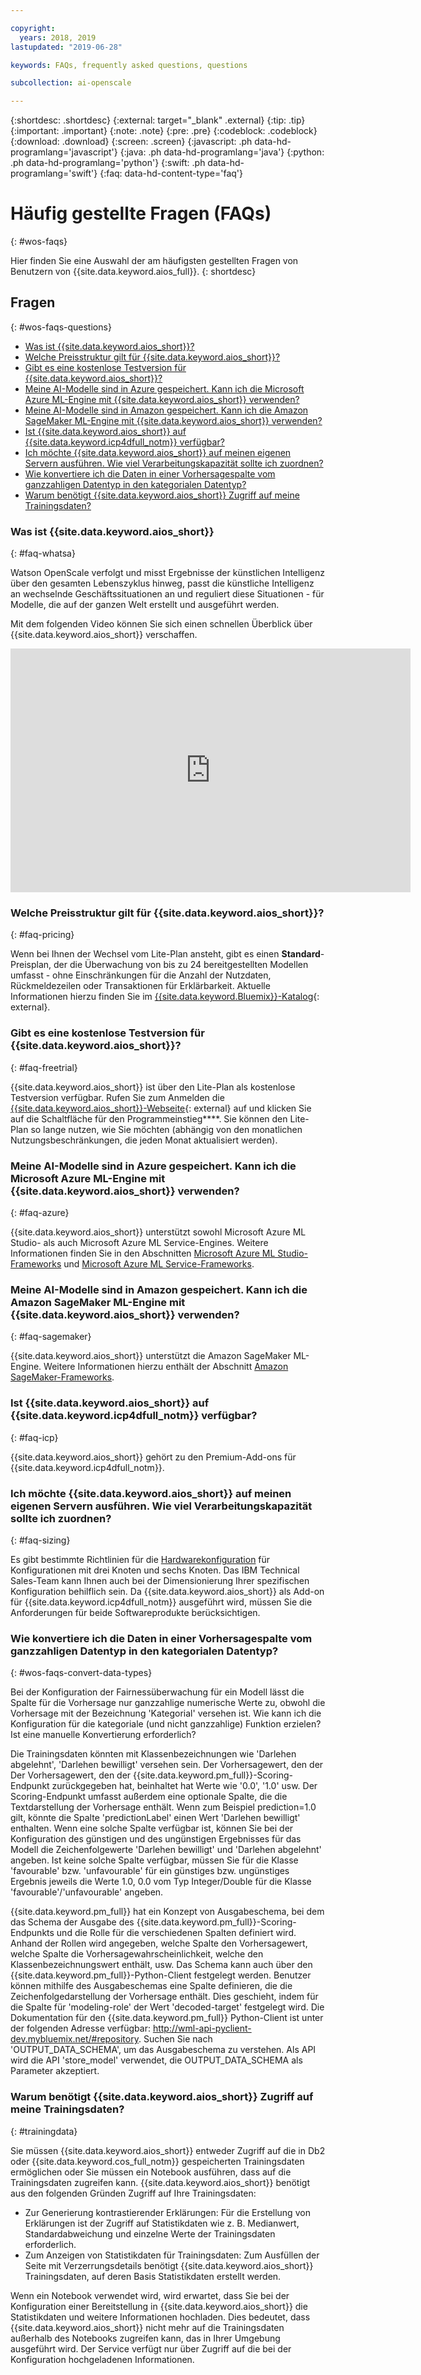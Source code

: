 ```yaml
---

copyright:
  years: 2018, 2019
lastupdated: "2019-06-28"

keywords: FAQs, frequently asked questions, questions

subcollection: ai-openscale

---
```


{:shortdesc: .shortdesc}
{:external: target="_blank" .external}
{:tip: .tip}
{:important: .important}
{:note: .note}
{:pre: .pre}
{:codeblock: .codeblock}
{:download: .download}
{:screen: .screen}
{:javascript: .ph data-hd-programlang='javascript'}
{:java: .ph data-hd-programlang='java'}
{:python: .ph data-hd-programlang='python'}
{:swift: .ph data-hd-programlang='swift'}
{:faq: data-hd-content-type='faq'}

# Häufig gestellte Fragen (FAQs)
{: #wos-faqs}

Hier finden Sie eine Auswahl der am häufigsten gestellten Fragen von Benutzern von {{site.data.keyword.aios_full}}.
{: shortdesc}

## Fragen
{: #wos-faqs-questions}

- [Was ist {{site.data.keyword.aios_short}}?](#faq-whatsa)
- [Welche Preisstruktur gilt für {{site.data.keyword.aios_short}}?](#faq-pricing)
- [Gibt es eine kostenlose Testversion für {{site.data.keyword.aios_short}}?](#faq-freetrial)
- [Meine AI-Modelle sind in Azure gespeichert. Kann ich die Microsoft Azure ML-Engine mit {{site.data.keyword.aios_short}} verwenden?](#faq-azure)
- [Meine AI-Modelle sind in Amazon gespeichert. Kann ich die Amazon SageMaker ML-Engine mit {{site.data.keyword.aios_short}} verwenden?](#faq-sagemaker)
- [Ist {{site.data.keyword.aios_short}} auf {{site.data.keyword.icp4dfull_notm}} verfügbar?](#faq-icp)
- [Ich möchte {{site.data.keyword.aios_short}} auf meinen eigenen Servern ausführen. Wie viel Verarbeitungskapazität sollte ich zuordnen?](#faq-sizing)
- [Wie konvertiere ich die Daten in einer Vorhersagespalte vom ganzzahligen Datentyp in den kategorialen Datentyp?](#wos-faqs-convert-data-types)
- [Warum benötigt {{site.data.keyword.aios_short}} Zugriff auf meine Trainingsdaten?](#trainingdata)

### Was ist {{site.data.keyword.aios_short}}
{: #faq-whatsa}

Watson OpenScale verfolgt und misst Ergebnisse der künstlichen Intelligenz über den gesamten Lebenszyklus hinweg, passt die künstliche Intelligenz an wechselnde Geschäftssituationen an und reguliert diese Situationen - für Modelle, die auf der ganzen Welt erstellt und ausgeführt werden.

Mit dem folgenden Video können Sie sich einen schnellen Überblick über {{site.data.keyword.aios_short}} verschaffen.

<p>
  <div class="embed-responsive embed-responsive-16by9">
    <iframe class="embed-responsive-item" id="youtubeplayer" title="Vertrauen und Transparenz in AI" type="text/html" width="640" height="390" src="https://www.youtube.com/embed/6Ei8rPVtCf8" frameborder="0" webkitallowfullscreen mozallowfullscreen allowfullscreen> </iframe>
  </div>
</p>

### Welche Preisstruktur gilt für {{site.data.keyword.aios_short}}?
{: #faq-pricing}

Wenn bei Ihnen der Wechsel vom Lite-Plan ansteht, gibt es einen **Standard**-Preisplan, der die Überwachung von bis zu 24 bereitgestellten Modellen umfasst - ohne Einschränkungen für die Anzahl der Nutzdaten, Rückmeldezeilen oder Transaktionen für Erklärbarkeit. Aktuelle Informationen hierzu finden Sie im [{{site.data.keyword.Bluemix}}-Katalog](https://cloud.ibm.com/catalog/services/watson-openscale?cm_sp=WatsonPlatform-WatsonPlatform-_-OnPageNavCTA-IBMWatson_OpenScale-_-AIOSProductPage){: external}.


### Gibt es eine kostenlose Testversion für {{site.data.keyword.aios_short}}?
{: #faq-freetrial}

{{site.data.keyword.aios_short}} ist über den Lite-Plan als kostenlose Testversion verfügbar. Rufen Sie zum Anmelden die [{{site.data.keyword.aios_short}}-Webseite](https://www.ibm.com/cloud/watson-openscale/){: external} auf und klicken Sie auf die Schaltfläche für den Programmeinstieg****. Sie können den Lite-Plan so lange nutzen, wie Sie möchten (abhängig von den monatlichen Nutzungsbeschränkungen, die jeden Monat aktualisiert werden).

### Meine AI-Modelle sind in Azure gespeichert. Kann ich die Microsoft Azure ML-Engine mit {{site.data.keyword.aios_short}} verwenden?
{: #faq-azure}

{{site.data.keyword.aios_short}} unterstützt sowohl Microsoft Azure ML Studio- als auch Microsoft Azure ML Service-Engines. Weitere Informationen finden Sie in den Abschnitten [Microsoft Azure ML Studio-Frameworks](/docs/services/ai-openscale?topic=ai-openscale-frmwrks-azure) und [Microsoft Azure ML Service-Frameworks](/docs/services/ai-openscale?topic=ai-openscale-frmwrks-azure-service).

### Meine AI-Modelle sind in Amazon gespeichert. Kann ich die Amazon SageMaker ML-Engine mit {{site.data.keyword.aios_short}} verwenden?
{: #faq-sagemaker}

{{site.data.keyword.aios_short}} unterstützt die Amazon SageMaker ML-Engine. Weitere Informationen hierzu enthält der Abschnitt [Amazon SageMaker-Frameworks](/docs/services/ai-openscale?topic=ai-openscale-frmwrks-aws-sage).

### Ist {{site.data.keyword.aios_short}} auf {{site.data.keyword.icp4dfull_notm}} verfügbar?
{: #faq-icp}

{{site.data.keyword.aios_short}} gehört zu den Premium-Add-ons für {{site.data.keyword.icp4dfull_notm}}. 

### Ich möchte {{site.data.keyword.aios_short}} auf meinen eigenen Servern ausführen. Wie viel Verarbeitungskapazität sollte ich zuordnen?
{: #faq-sizing}

Es gibt bestimmte Richtlinien für die [Hardwarekonfiguration](/docs/services/ai-openscale-icp?topic=ai-openscale-icp-inst-install-icp#inst-hwt) für Konfigurationen mit drei Knoten und sechs Knoten. Das IBM Technical Sales-Team kann Ihnen auch bei der Dimensionierung Ihrer spezifischen Konfiguration behilflich sein. Da {{site.data.keyword.aios_short}} als Add-on für {{site.data.keyword.icp4dfull_notm}} ausgeführt wird, müssen Sie die Anforderungen für beide Softwareprodukte berücksichtigen.

### Wie konvertiere ich die Daten in einer Vorhersagespalte vom ganzzahligen Datentyp in den kategorialen Datentyp?
{: #wos-faqs-convert-data-types}

Bei der Konfiguration der Fairnessüberwachung für ein Modell lässt die Spalte für die Vorhersage nur ganzzahlige numerische Werte zu, obwohl die Vorhersage mit der Bezeichnung 'Kategorial' versehen ist. Wie kann ich die Konfiguration für die kategoriale (und nicht ganzzahlige) Funktion erzielen? Ist eine manuelle Konvertierung erforderlich? 

Die Trainingsdaten könnten mit Klassenbezeichnungen wie 'Darlehen abgelehnt', 'Darlehen bewilligt' versehen sein. Der Vorhersagewert, den der Der Vorhersagewert, den der {{site.data.keyword.pm_full}}-Scoring-Endpunkt zurückgegeben hat, beinhaltet hat Werte wie '0.0', '1.0' usw. Der Scoring-Endpunkt umfasst außerdem eine optionale Spalte, die die Textdarstellung der Vorhersage enthält. Wenn zum Beispiel prediction=1.0 gilt, könnte die Spalte 'predictionLabel' einen Wert 'Darlehen bewilligt' enthalten. Wenn eine solche Spalte verfügbar ist, können Sie bei der Konfiguration des günstigen und des ungünstigen Ergebnisses für das Modell die Zeichenfolgewerte 'Darlehen bewilligt' und 'Darlehen abgelehnt' angeben. Ist keine solche Spalte verfügbar, müssen Sie für die Klasse 'favourable' bzw. 'unfavourable' für ein günstiges bzw. ungünstiges Ergebnis jeweils die Werte 1.0, 0.0 vom Typ Integer/Double für die Klasse 'favourable'/'unfavourable' angeben.

{{site.data.keyword.pm_full}} hat ein Konzept von Ausgabeschema, bei dem das Schema der Ausgabe des {{site.data.keyword.pm_full}}-Scoring-Endpunkts und die Rolle für die verschiedenen Spalten definiert wird. Anhand der Rollen wird angegeben, welche Spalte den Vorhersagewert, welche Spalte die Vorhersagewahrscheinlichkeit, welche den Klassenbezeichnungswert enthält, usw. Das Schema kann auch über den {{site.data.keyword.pm_full}}-Python-Client festgelegt werden. Benutzer können mithilfe des Ausgabeschemas eine Spalte definieren, die die Zeichenfolgedarstellung der Vorhersage enthält. Dies geschieht, indem für die Spalte für 'modeling-role' der Wert 'decoded-target' festgelegt wird. Die Dokumentation für den {{site.data.keyword.pm_full}} Python-Client ist unter der folgenden Adresse verfügbar: http://wml-api-pyclient-dev.mybluemix.net/#repository. Suchen Sie nach 'OUTPUT_DATA_SCHEMA', um das Ausgabeschema zu verstehen. Als API wird die API 'store_model' verwendet, die OUTPUT_DATA_SCHEMA als Parameter akzeptiert.

### Warum benötigt {{site.data.keyword.aios_short}} Zugriff auf meine Trainingsdaten?
{: #trainingdata}

Sie müssen {{site.data.keyword.aios_short}} entweder Zugriff auf die in Db2 oder {{site.data.keyword.cos_full_notm}} gespeicherten Trainingsdaten ermöglichen oder Sie müssen ein Notebook ausführen, dass auf die Trainingsdaten zugreifen kann. {{site.data.keyword.aios_short}} benötigt aus den folgenden Gründen Zugriff auf Ihre Trainingsdaten:

- Zur Generierung kontrastierender Erklärungen: Für die Erstellung von Erklärungen ist der Zugriff auf Statistikdaten wie z. B. Medianwert, Standardabweichung und einzelne Werte der Trainingsdaten erforderlich.
- Zum Anzeigen von Statistikdaten für Trainingsdaten: Zum Ausfüllen der Seite mit Verzerrungsdetails benötigt {{site.data.keyword.aios_short}} Trainingsdaten, auf deren Basis Statistikdaten erstellt werden.

<!---
- To compute drift: Training data is required to build the drift detection model.
- To identify and suggest features to monitor for fairness: {{site.data.keyword.aios_short}} needs access to training data to suggest reference and monitored ranges.
--->

Wenn ein Notebook verwendet wird, wird erwartet, dass Sie bei der Konfiguration einer Bereitstellung in {{site.data.keyword.aios_short}} die Statistikdaten und weitere Informationen hochladen. Dies bedeutet, dass {{site.data.keyword.aios_short}} nicht mehr auf die Trainingsdaten außerhalb des Notebooks zugreifen kann, das in Ihrer Umgebung ausgeführt wird. Der Service verfügt nur über Zugriff auf die bei der Konfiguration hochgeladenen Informationen.



